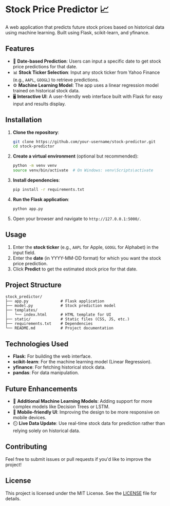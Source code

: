 # Stock Price Predictor 📈

A web application that predicts future stock prices based on historical data using machine learning. Built using Flask, scikit-learn, and yfinance.

## Features
- 📅 **Date-based Prediction**: Users can input a specific date to get stock price predictions for that date.
- 📊 **Stock Ticker Selection**: Input any stock ticker from Yahoo Finance (e.g., `AAPL`, `GOOGL`) to retrieve predictions.
- ⚙️ **Machine Learning Model**: The app uses a linear regression model trained on historical stock data.
- 🖥️ **Interactive UI**: A user-friendly web interface built with Flask for easy input and results display.

## Installation

1. **Clone the repository**:
   ```bash
   git clone https://github.com/your-username/stock-predictor.git
   cd stock-predictor
   ```

2. **Create a virtual environment** (optional but recommended):
   ```bash
   python -m venv venv
   source venv/bin/activate  # On Windows: venv\Scripts\activate
   ```

3. **Install dependencies**:
   ```bash
   pip install -r requirements.txt
   ```

4. **Run the Flask application**:
   ```bash
   python app.py
   ```

5. Open your browser and navigate to `http://127.0.0.1:5000/`.

## Usage

1. Enter the **stock ticker** (e.g., `AAPL` for Apple, `GOOGL` for Alphabet) in the input field.
2. Enter the **date** (in YYYY-MM-DD format) for which you want the stock price prediction.
3. Click **Predict** to get the estimated stock price for that date.

## Project Structure

```
stock_predictor/
├── app.py              # Flask application
├── model.py            # Stock prediction model
├── templates/
│   └── index.html      # HTML template for UI
├── static/             # Static files (CSS, JS, etc.)
├── requirements.txt    # Dependencies
└── README.md           # Project documentation
```

## Technologies Used

- **Flask**: For building the web interface.
- **scikit-learn**: For the machine learning model (Linear Regression).
- **yfinance**: For fetching historical stock data.
- **pandas**: For data manipulation.

## Future Enhancements

- 🔄 **Additional Machine Learning Models**: Adding support for more complex models like Decision Trees or LSTM.
- 📱 **Mobile-friendly UI**: Improving the design to be more responsive on mobile devices.
- ⏲️ **Live Data Update**: Use real-time stock data for prediction rather than relying solely on historical data.

## Contributing

Feel free to submit issues or pull requests if you'd like to improve the project!

## License

This project is licensed under the MIT License. See the [LICENSE](LICENSE) file for details.
